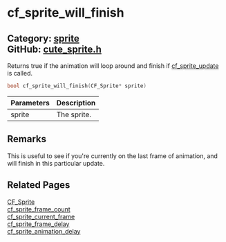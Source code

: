 [](../header.md ':include')

# cf_sprite_will_finish

Category: [sprite](/api_reference?id=sprite)  
GitHub: [cute_sprite.h](https://github.com/RandyGaul/cute_framework/blob/master/include/cute_sprite.h)  
---

Returns true if the animation will loop around and finish if [cf_sprite_update](/sprite/cf_sprite_update.md) is called.

```cpp
bool cf_sprite_will_finish(CF_Sprite* sprite)
```

Parameters | Description
--- | ---
sprite | The sprite.

## Remarks

This is useful to see if you're currently on the last frame of animation, and will finish in this particular update.

## Related Pages

[CF_Sprite](/sprite/cf_sprite.md)  
[cf_sprite_frame_count](/sprite/cf_sprite_frame_count.md)  
[cf_sprite_current_frame](/sprite/cf_sprite_current_frame.md)  
[cf_sprite_frame_delay](/sprite/cf_sprite_frame_delay.md)  
[cf_sprite_animation_delay](/sprite/cf_sprite_animation_delay.md)  
